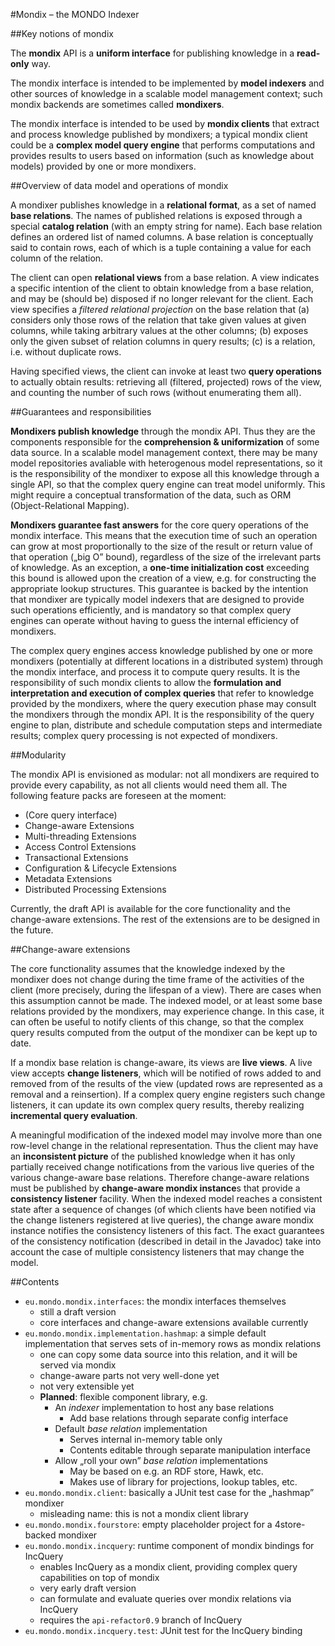 #Mondix – the MONDO Indexer

##Key notions of mondix 

The **mondix** API is a **uniform interface** for publishing knowledge in a **read-only** way. 

The mondix interface is intended to be implemented by **model indexers** and other sources of knowledge in a scalable model management context; such mondix backends are sometimes called **mondixers**. 

The mondix interface is intended to be used by **mondix clients** that extract and process knowledge published by mondixers; a typical mondix client could be a **complex model query engine** that performs computations and provides results to users based on information (such as knowledge about models) provided by one or more mondixers.

##Overview of data model and operations of mondix

A mondixer publishes knowledge in a **relational format**, as a set of named **base relations**. The names of published relations is exposed through a special **catalog relation** (with an empty string for name). Each base relation defines an ordered list of named columns. A base relation is conceptually said to contain rows, each of which is a tuple containing a value for each column of the relation. 

The client can open **relational views** from a base relation. A view indicates a specific intention of the client to obtain knowledge from a base relation, and may be (should be) disposed if no longer relevant for the client. Each view specifies a _filtered relational projection_ on the base relation that (a) considers only those rows of the relation that take given values at given columns, while taking arbitrary values at the other columns; (b) exposes only the given subset of relation columns in query results; (c) is a relation, i.e. without duplicate rows. 

Having specified views, the client can invoke at least two **query operations** to actually obtain results: retrieving all (filtered, projected) rows of the view, and counting the number of such rows (without enumerating them all).
 
##Guarantees and responsibilities 

**Mondixers publish knowledge** through the mondix API. Thus they are the components responsible for the **comprehension & uniformization** of some data source. In a scalable model management context, there may be many model repositories avaliable with heterogenous model representations, so it is the responsibility of the mondixer to expose all this knowledge through a single API, so that the complex query engine can treat model uniformly. This might require a conceptual transformation of the data, such as ORM (Object-Relational Mapping).

**Mondixers guarantee fast answers** for the core query operations of the mondix interface. This means that the execution time of such an operation can grow at most proportionally to the size of the result or return value of that operation („big O” bound), regardless of the size of the irrelevant parts of knowledge. As an exception, a **one-time initialization cost** exceeding this bound is allowed upon the creation of a view, e.g. for constructing the appropriate lookup structures. This guarantee is backed by the intention that mondixer are typically model indexers that are designed to provide such operations efficiently, and is mandatory so that complex query engines can operate without having to guess the internal efficiency of mondixers.

The complex query engines access knowledge published by one or more mondixers (potentially at different locations in a distributed system) through the mondix interface, and process it to compute query results. It is the responsibility of such mondix clients to allow the **formulation and interpretation and execution of complex queries** that refer to knowledge provided by the mondixers, where the query execution phase may consult the mondixers through the mondix API. It is the responsibility of the query engine to plan, distribute and schedule computation steps and intermediate results; complex query processing is not expected of mondixers. 

##Modularity

The mondix API is envisioned as modular: not all mondixers are required to provide every capability, as not all clients would need them all. The following feature packs are foreseen at the moment:

* (Core query interface)
* Change-aware Extensions
* Multi-threading Extensions
* Access Control Extensions
* Transactional Extensions
* Configuration & Lifecycle Extensions
* Metadata Extensions
* Distributed Processing Extensions

Currently, the draft API is available for the core functionality and the change-aware extensions. The rest of the extensions are to be designed in the future.

##Change-aware extensions 

The core functionality assumes that the knowledge indexed by the mondixer does not change during the time frame of the activities of the client (more precisely, during the lifespan of a view). There are cases when this assumption cannot be made. The indexed model, or at least some base relations provided by the mondixers, may experience change. In this case, it can often be useful to notify clients of this change, so that the complex query results computed from the output of the mondixer can be kept up to date.

If a mondix base relation is change-aware, its views are **live views**. A live view accepts **change listeners**, which will be notified of rows added to and removed from of the results of the view (updated rows are represented as a removal and a reinsertion). If a complex query engine registers such change listeners, it can update its own complex query results, thereby realizing **incremental query evaluation**.

A meaningful modification of the indexed model may involve more than one row-level change in the relational representation. Thus the client may have an **inconsistent picture** of the published knowledge when it has only partially received change notifications from the various live queries of the various change-aware base relations. Therefore change-aware relations must be published by **change-aware mondix instance**s that provide a **consistency listener** facility. When the indexed model reaches a consistent state after a sequence of changes (of which clients have been notified via the change listeners registered at live queries), the change aware mondix instance notifies the consistency listeners of this fact. The exact guarantees of the consistency notification (described in detail in the Javadoc) take into account the case of multiple consistency listeners that may change the model.


##Contents 

* `eu.mondo.mondix.interfaces`: the mondix interfaces themselves
  - still a draft version 
  - core interfaces and change-aware extensions available currently 
* `eu.mondo.mondix.implementation.hashmap`: a simple default implementation that serves sets of in-memory rows as mondix relations
  - one can copy some data source into this relation, and it will be served via mondix 
  - change-aware parts not very well-done yet 
  - not very extensible yet 
  - **Planned**: flexible component library, e.g.
    * An *indexer* implementation to host any base relations 
      - Add base relations through separate config interface    
    * Default *base relation* implementation 
      - Serves internal in-memory table only    
      - Contents editable through separate manipulation interface    
    * Allow „roll your own” *base relation* implementations 
      - May be based on e.g. an RDF store, Hawk, etc.    
      - Makes use of library for projections, lookup tables, etc.    
* `eu.mondo.mondix.client`: basically a JUnit test case for the „hashmap” mondixer
    - misleading name: this is not a mondix client library 
* `eu.mondo.mondix.fourstore`: empty placeholder project for a 4store-backed mondixer
* `eu.mondo.mondix.incquery`: runtime component of mondix bindings for IncQuery 
  - enables IncQuery as a mondix client, providing complex query capabilities on top of mondix
  - very early draft version
  - can formulate and evaluate queries over mondix relations via IncQuery
  - requires the `api-refactor0.9` branch of IncQuery 
* `eu.mondo.mondix.incquery.test`: JUnit test for the IncQuery binding
